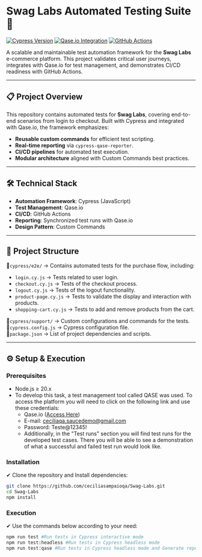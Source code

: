 # Swag Labs Automated Testing Suite 🚀

[![Cypress Version](https://img.shields.io/badge/Cypress-14.0.2-brightgreen)](https://www.cypress.io/)
[![Qase.io Integration](https://img.shields.io/badge/Qase.io-2.0-blue)](https://qase.io)
[![GitHub Actions](https://img.shields.io/badge/GitHub_Actions-✔-success)](https://github.com/features/actions)

A scalable and maintainable test automation framework for the **Swag Labs** e-commerce platform. This project validates critical user journeys, integrates with Qase.io for test management, and demonstrates CI/CD readiness with GitHub Actions.

---

## 📋 Project Overview

This repository contains automated tests for **Swag Labs**, covering end-to-end scenarios from login to checkout. Built with Cypress and integrated with Qase.io, the framework emphasizes:

- **Reusable custom commands** for efficient test scripting.
- **Real-time reporting** via `cypress-qase-reporter`.
- **CI/CD pipelines** for automated test execution.
- **Modular architecture** aligned with Custom Commands best practices.

---

## 🛠️ Technical Stack

- **Automation Framework**: Cypress (JavaScript)
- **Test Management**: Qase.io
- **CI/CD**: GitHub Actions
- **Reporting**: Synchronized test runs with Qase.io
- **Design Pattern**: Custom Commands

---

## 📂 Project Structure

📂`cypress/e2e/` → Contains automated tests for the purchase flow, including:

- `login.cy.js` → Tests related to user login.
- `checkout.cy.js` → Tests of the checkout process.
- `logout.cy.js` → Tests of the logout functionality.
- `product-page.cy.js` → Tests to validate the display and interaction with products.
- `shopping-cart.cy.js` → Tests to add and remove products from the cart.

📂`cypress/support/` → Custom configurations and commands for the tests.<br>
📂`cypress.config.js` → Cypress configuration file.<br>
📂`package.json` → List of project dependencies and scripts.

---

## ⚙️ Setup & Execution

### Prerequisites

- Node.js ≥ 20.x
- To develop this task, a test management tool called QASE was used. To access the platform you will need to click on the following link and use these credentials:
  - Qase.io ([Access Here](https://qase.io))
  - E-mail: ceciliaqa.saucedemo@gmail.com
  - Password: Teste@12345!
  - Additionally, in the "Test runs" section you will find test runs for the developed test cases. There you will be able to see a demonstration of what a successful and failed test run would look like.

### Installation

✔ Clone the repository and Install dependencies:

```bash
git clone https://github.com/ceciliasampaioqa/Swag-Labs.git
cd Swag-Labs
npm install
```

### Execution

✔ Use the commands below according to your need:

```bash
npm run test #Run tests in Cypress interactive mode
npm run test:headless #Run tests in Cypress headless mode
npm run test:qase #Run tests in Cypress headless mode and Generate reports in Qase.io
```
